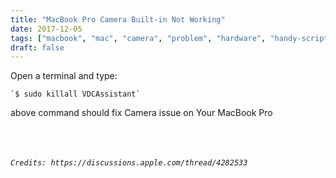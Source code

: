 ```yaml
---
title: "MacBook Pro Camera Built-in Not Working"
date: 2017-12-05
tags: ["macbook", "mac", "camera", "problem", "hardware", "handy-script"]
draft: false
---
```


Open a terminal and type:

    `$ sudo killall VDCAssistant`

above command should fix Camera issue on Your MacBook Pro

<br/><br/><br/>
*```Credits: https://discussions.apple.com/thread/4282533```*
